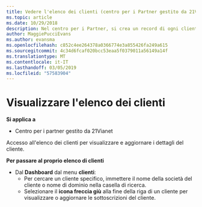 ```yaml
---
title: Vedere l'elenco dei clienti (centro per i Partner gestito da 21Vianet)
ms.topic: article
ms.date: 10/29/2018
description: Nel centro per i Partner, si crea un record di ogni cliente ed esaminare o aggiornare le informazioni in qualsiasi momento.
author: MaggiePucciEvans
ms.author: evansma
ms.openlocfilehash: c852c4ee264378a0366774e3a855426fa249a615
ms.sourcegitcommit: 4c34d6fcaf020bcc53eaa5f0379011a56149a14f
ms.translationtype: MT
ms.contentlocale: it-IT
ms.lasthandoff: 03/05/2019
ms.locfileid: "57583904"
---
```

# <a name="see-your-customer-list"></a>Visualizzare l'elenco dei clienti

**Si applica a**

-   Centro per i partner gestito da 21Vianet


Accesso all'elenco dei clienti per visualizzare e aggiornare i dettagli del cliente.

**Per passare al proprio elenco di clienti**

-   Dal **Dashboard** dal menu **clienti**:
    -   Per cercare un cliente specifico, immettere il nome della società del cliente o nome di dominio nella casella di ricerca. 
    -   Selezionare il **icona freccia giù** alla fine della riga di un cliente per visualizzare o aggiornare le sottoscrizioni del cliente. 

 

 




